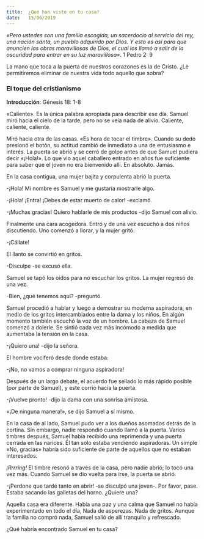 ```yaml
---
title:  ¿Qué han visto en tu casa? 
date:   15/06/2019
---
```


*«Pero ustedes son una familia escogida, un sacerdocio al servicio del rey, una nación santa, un pueblo adquirido por Dios. Y esto es así para que anuncien las obras maravillosas de Dios, el cual los llamó a salir de la oscuridad para entrar en su luz maravillosa».* 1 Pedro 2: 9 

La mano que toca a la puerta de nuestros corazones es la de Cristo. ¿Le permitiremos eliminar de nuestra vida todo aquello que sobra? 

### El toque del cristianismo 

**Introducción**: Génesis 18: 1-8 

«Caliente». Es la única palabra apropiada para describir ese día. Samuel miró hacia el cielo de la tarde, pero no se veía nada de alivio. Caliente, caliente, caliente. 

Miró hacia otra de las casas. «Es hora de tocar el timbre». Cuando su dedo presionó el botón, su actitud cambió de inmediato a una de entusiasmo e interés. La puerta se abrió y se cerró de golpe antes de que Samuel pudiera decir «¡Hola!». Lo que vio aquel caballero entrado en años fue suficiente para saber que el joven no era bienvenido allí. En absoluto. Jamás. 

En la casa contigua, una mujer bajita y corpulenta abrió la puerta. 

\-¡Hola! Mi nombre es Samuel y me gustaría mostrarle algo. 

\-¡Hola! ¡Entra! ¡Debes de estar muerto de calor! -exclamó. 

\-¡Muchas gracias! Quiero hablarle de mis productos -dijo Samuel con alivio. 

Finalmente una cara acogedora. Entró y de una vez escuchó a dos niños discutiendo. Uno comenzó a llorar, y la mujer gritó: 

\-¡Cállate! 

El llanto se convirtió en gritos. 

\-Disculpe -se excusó ella.

Samuel se tapó los oídos para no escuchar los gritos. La mujer regresó de una vez.

\-Bien, ¿qué tenemos aquí? -preguntó.

Samuel procedió a hablar y luego a demostrar su moderna aspiradora, en medio de los gritos intercambiados entre la dama y los niños. En algún momento también escuchó la voz de un hombre. La cabeza de Samuel comenzó a dolerle. Se sintió cada vez más incómodo a medida que aumentaba la tensión en la casa. 

\-¡Quiero una! -dijo la señora. 

El hombre vociferó desde donde estaba: 

\-¡No, no vamos a comprar ninguna aspiradora! 

Después de un largo debate, el acuerdo fue sellado lo más rápido posible (por parte de Samuel), y este corrió hacia la puerta. 

\-¡Vuelve pronto! -dijo la dama con una sonrisa amistosa. 

«¡De ninguna manera!», se dijo Samuel a sí mismo. 

En la casa de al lado, Samuel pudo ver a los dueños asomados detrás de la cortina. Sin embargo, nadie respondió cuando llamó a la puerta. Varios timbres después, Samuel había recibido una reprimenda y una puerta cerrada en las narices. Él tan solo estaba vendiendo aspiradoras. Un simple «No, gracias» habría sido suficiente de parte de aquellos que no estaban interesados. 

*¡Rrrring!* El timbre resonó a través de la casa, pero nadie abrió; lo tocó una vez más. Cuando Samuel se dio vuelta para irse, la puerta se abrió. 

\-¡Perdone que tardé tanto en abrir! -se disculpó una joven-. Por favor, pase. Estaba sacando las galletas del horno. ¿Quiere una? 

Aquella casa era diferente. Había una paz y una calma que Samuel no había experimentado en todo el día, Nada de asperezas. Nada de gritos. Aunque la familia no compró nada, Samuel salió de allí tranquilo y refrescado. 

¿Qué habría encontrado Samuel en tu casa?